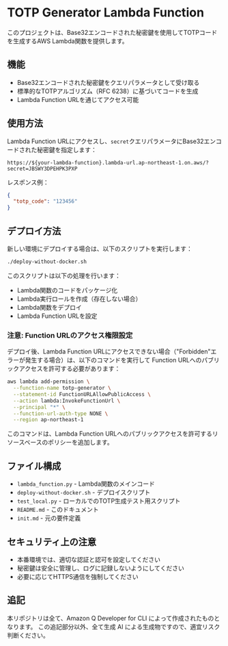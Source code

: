 # TOTP Generator Lambda Function

このプロジェクトは、Base32エンコードされた秘密鍵を使用してTOTPコードを生成するAWS Lambda関数を提供します。

## 機能

- Base32エンコードされた秘密鍵をクエリパラメータとして受け取る
- 標準的なTOTPアルゴリズム（RFC 6238）に基づいてコードを生成
- Lambda Function URLを通じてアクセス可能
## 使用方法

Lambda Function URLにアクセスし、`secret`クエリパラメータにBase32エンコードされた秘密鍵を指定します：

```
https://${your-lambda-function}.lambda-url.ap-northeast-1.on.aws/?secret=JBSWY3DPEHPK3PXP
```

レスポンス例：

```json
{
  "totp_code": "123456"
}
```

## デプロイ方法

新しい環境にデプロイする場合は、以下のスクリプトを実行します：

```bash
./deploy-without-docker.sh
```

このスクリプトは以下の処理を行います：
- Lambda関数のコードをパッケージ化
- Lambda実行ロールを作成（存在しない場合）
- Lambda関数をデプロイ
- Lambda Function URLを設定

### 注意: Function URLのアクセス権限設定

デプロイ後、Lambda Function URLにアクセスできない場合（"Forbidden"エラーが発生する場合）は、以下のコマンドを実行して Function URLへのパブリックアクセスを許可する必要があります：

```bash
aws lambda add-permission \
  --function-name totp-generator \
  --statement-id FunctionURLAllowPublicAccess \
  --action lambda:InvokeFunctionUrl \
  --principal "*" \
  --function-url-auth-type NONE \
  --region ap-northeast-1
```

このコマンドは、Lambda Function URLへのパブリックアクセスを許可するリソースベースのポリシーを追加します。

## ファイル構成

- `lambda_function.py` - Lambda関数のメインコード
- `deploy-without-docker.sh` - デプロイスクリプト
- `test_local.py` - ローカルでのTOTP生成テスト用スクリプト
- `README.md` - このドキュメント
- `init.md` - 元の要件定義

## セキュリティ上の注意

- 本番環境では、適切な認証と認可を設定してください
- 秘密鍵は安全に管理し、ログに記録しないようにしてください
- 必要に応じてHTTPS通信を強制してください

## 追記

本リポジトリは全て、Amazon Q Developer for CLI によって作成されたものとなります。
この追記部分以外、全て生成 AI による生成物ですので、適宜リスク判断ください。
